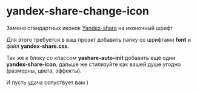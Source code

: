 yandex-share-change-icon
========================

Замена стандартных иконок [Yandex-share](http://api.yandex.ru/share/) на иконочный шрифт

Для этого требуется в ваш проэкт добавить папку со шрифтами **font** и файл **yandex-share.css**.

Так же к блоку со классом **yashare-auto-init** добавить ещё одни **yandex-share-icon**, дальше же стилизуйте как вашей душе угодно (размерны, цвета, эффекты).

И пусть удача сопуствует вам )

